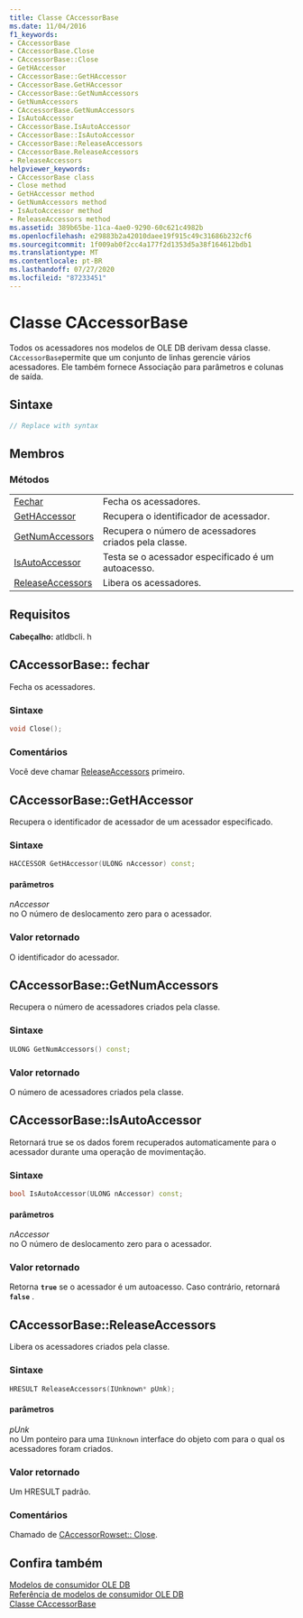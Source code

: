 ```yaml
---
title: Classe CAccessorBase
ms.date: 11/04/2016
f1_keywords:
- CAccessorBase
- CAccessorBase.Close
- CAccessorBase::Close
- GetHAccessor
- CAccessorBase::GetHAccessor
- CAccessorBase.GetHAccessor
- CAccessorBase::GetNumAccessors
- GetNumAccessors
- CAccessorBase.GetNumAccessors
- IsAutoAccessor
- CAccessorBase.IsAutoAccessor
- CAccessorBase::IsAutoAccessor
- CAccessorBase::ReleaseAccessors
- CAccessorBase.ReleaseAccessors
- ReleaseAccessors
helpviewer_keywords:
- CAccessorBase class
- Close method
- GetHAccessor method
- GetNumAccessors method
- IsAutoAccessor method
- ReleaseAccessors method
ms.assetid: 389b65be-11ca-4ae0-9290-60c621c4982b
ms.openlocfilehash: e29883b2a42010daee19f915c49c31686b232cf6
ms.sourcegitcommit: 1f009ab0f2cc4a177f2d1353d5a38f164612bdb1
ms.translationtype: MT
ms.contentlocale: pt-BR
ms.lasthandoff: 07/27/2020
ms.locfileid: "87233451"
---
```

# <a name="caccessorbase-class"></a>Classe CAccessorBase

Todos os acessadores nos modelos de OLE DB derivam dessa classe. `CAccessorBase`permite que um conjunto de linhas gerencie vários acessadores. Ele também fornece Associação para parâmetros e colunas de saída.

## <a name="syntax"></a>Sintaxe

```cpp
// Replace with syntax
```

## <a name="members"></a>Membros

### <a name="methods"></a>Métodos

|||
|-|-|
|[Fechar](#close)|Fecha os acessadores.|
|[GetHAccessor](#geth)|Recupera o identificador de acessador.|
|[GetNumAccessors](#getnum)|Recupera o número de acessadores criados pela classe.|
|[IsAutoAccessor](#isauto)|Testa se o acessador especificado é um autoacesso.|
|[ReleaseAccessors](#release)|Libera os acessadores.|

## <a name="requirements"></a>Requisitos

**Cabeçalho:** atldbcli. h

## <a name="caccessorbaseclose"></a><a name="close"></a>CAccessorBase:: fechar

Fecha os acessadores.

### <a name="syntax"></a>Sintaxe

```cpp
void Close();
```

### <a name="remarks"></a>Comentários

Você deve chamar [ReleaseAccessors](../../data/oledb/caccessorbase-releaseaccessors.md) primeiro.

## <a name="caccessorbasegethaccessor"></a><a name="geth"></a>CAccessorBase::GetHAccessor

Recupera o identificador de acessador de um acessador especificado.

### <a name="syntax"></a>Sintaxe

```cpp
HACCESSOR GetHAccessor(ULONG nAccessor) const;
```

#### <a name="parameters"></a>parâmetros

*nAccessor*<br/>
no O número de deslocamento zero para o acessador.

### <a name="return-value"></a>Valor retornado

O identificador do acessador.

## <a name="caccessorbasegetnumaccessors"></a><a name="getnum"></a>CAccessorBase::GetNumAccessors

Recupera o número de acessadores criados pela classe.

### <a name="syntax"></a>Sintaxe

```cpp
ULONG GetNumAccessors() const;
```

### <a name="return-value"></a>Valor retornado

O número de acessadores criados pela classe.

## <a name="caccessorbaseisautoaccessor"></a><a name="isauto"></a>CAccessorBase::IsAutoAccessor

Retornará true se os dados forem recuperados automaticamente para o acessador durante uma operação de movimentação.

### <a name="syntax"></a>Sintaxe

```cpp
bool IsAutoAccessor(ULONG nAccessor) const;
```

#### <a name="parameters"></a>parâmetros

*nAccessor*<br/>
no O número de deslocamento zero para o acessador.

### <a name="return-value"></a>Valor retornado

Retorna **`true`** se o acessador é um autoacesso. Caso contrário, retornará **`false`** .

## <a name="caccessorbasereleaseaccessors"></a><a name="release"></a>CAccessorBase::ReleaseAccessors

Libera os acessadores criados pela classe.

### <a name="syntax"></a>Sintaxe

```cpp
HRESULT ReleaseAccessors(IUnknown* pUnk);
```

#### <a name="parameters"></a>parâmetros

*pUnk*<br/>
no Um ponteiro para uma `IUnknown` interface do objeto com para o qual os acessadores foram criados.

### <a name="return-value"></a>Valor retornado

Um HRESULT padrão.

### <a name="remarks"></a>Comentários

Chamado de [CAccessorRowset:: Close](../../data/oledb/caccessorrowset-close.md).

## <a name="see-also"></a>Confira também

[Modelos de consumidor OLE DB](../../data/oledb/ole-db-consumer-templates-cpp.md)<br/>
[Referência de modelos de consumidor OLE DB](../../data/oledb/ole-db-consumer-templates-reference.md)<br/>
[Classe CAccessorBase](../../data/oledb/caccessorbase-class.md)
